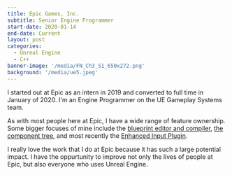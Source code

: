 ```yaml
---
title: Epic Games, Inc.
subtitle: Senior Engine Programmer
start-date: 2020-01-14
end-date: Current
layout: post
categories:
  - Unreal Engine
  - C++
banner-image: '/media/FN_Ch3_S1_650x272.png'
background: '/media/ue5.jpeg'
---
```


<p>I started out at Epic as an intern in 2019 and converted to full time in January of 2020. I'm an Engine Programmer on the UE Gameplay Systems team.</p>

<p>As with most people here at Epic, I have a wide range of feature ownership. Some bigger focuses of mine include the
<a href="https://docs.unrealengine.com/4.27/en-US/ProgrammingAndScripting/Blueprints/TechnicalGuide/Compiler/" target="_blank">blueprint editor and compiler</a>, <a href="https://docs.unrealengine.com/4.27/en-US/ProgrammingAndScripting/ProgrammingWithCPP/UnrealArchitecture/Actors/Components/" target="_blank">the component tree</a>, and most recently the <a href="https://docs.unrealengine.com/4.26/en-US/InteractiveExperiences/Input/EnhancedInput/" target="_blank">Enhanced Input Plugin</a>.</p>

<p>I really love the work that I do at Epic because it has such a large potential impact. I have the oppurtunity to improve not only the lives of people at Epic, but also everyone who uses Unreal Engine. </p>
